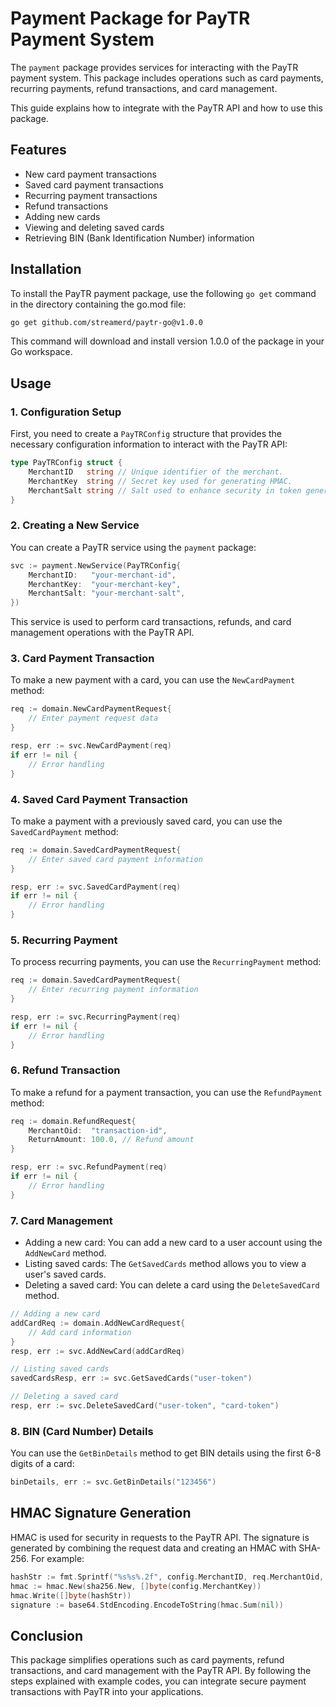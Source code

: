 # Payment Package for PayTR Payment System

The `payment` package provides services for interacting with the PayTR payment system. This package includes operations such as card payments, recurring payments, refund transactions, and card management.

This guide explains how to integrate with the PayTR API and how to use this package.


## Features

- New card payment transactions
- Saved card payment transactions
- Recurring payment transactions
- Refund transactions
- Adding new cards
- Viewing and deleting saved cards
- Retrieving BIN (Bank Identification Number) information


## Installation

To install the PayTR payment package, use the following `go get` command in the directory containing the go.mod file:

```bash
go get github.com/streamerd/paytr-go@v1.0.0
```

This command will download and install version 1.0.0 of the package in your Go workspace.


## Usage

### 1. Configuration Setup

First, you need to create a `PayTRConfig` structure that provides the necessary configuration information to interact with the PayTR API:

```go
type PayTRConfig struct {
    MerchantID   string // Unique identifier of the merchant.
    MerchantKey  string // Secret key used for generating HMAC.
    MerchantSalt string // Salt used to enhance security in token generation.
}
```

### 2. Creating a New Service

You can create a PayTR service using the `payment` package:

```go
svc := payment.NewService(PayTRConfig{
    MerchantID:   "your-merchant-id",
    MerchantKey:  "your-merchant-key",
    MerchantSalt: "your-merchant-salt",
})
```

This service is used to perform card transactions, refunds, and card management operations with the PayTR API.

### 3. Card Payment Transaction

To make a new payment with a card, you can use the `NewCardPayment` method:

```go
req := domain.NewCardPaymentRequest{
    // Enter payment request data
}

resp, err := svc.NewCardPayment(req)
if err != nil {
    // Error handling
}
```

### 4. Saved Card Payment Transaction

To make a payment with a previously saved card, you can use the `SavedCardPayment` method:

```go
req := domain.SavedCardPaymentRequest{
    // Enter saved card payment information
}

resp, err := svc.SavedCardPayment(req)
if err != nil {
    // Error handling
}
```

### 5. Recurring Payment

To process recurring payments, you can use the `RecurringPayment` method:

```go
req := domain.SavedCardPaymentRequest{
    // Enter recurring payment information
}

resp, err := svc.RecurringPayment(req)
if err != nil {
    // Error handling
}
```

### 6. Refund Transaction

To make a refund for a payment transaction, you can use the `RefundPayment` method:

```go
req := domain.RefundRequest{
    MerchantOid:  "transaction-id",
    ReturnAmount: 100.0, // Refund amount
}

resp, err := svc.RefundPayment(req)
if err != nil {
    // Error handling
}
```

### 7. Card Management

- Adding a new card: You can add a new card to a user account using the `AddNewCard` method.
- Listing saved cards: The `GetSavedCards` method allows you to view a user's saved cards.
- Deleting a saved card: You can delete a card using the `DeleteSavedCard` method.

```go
// Adding a new card
addCardReq := domain.AddNewCardRequest{
    // Add card information
}
resp, err := svc.AddNewCard(addCardReq)

// Listing saved cards
savedCardsResp, err := svc.GetSavedCards("user-token")

// Deleting a saved card
resp, err := svc.DeleteSavedCard("user-token", "card-token")
```

### 8. BIN (Card Number) Details

You can use the `GetBinDetails` method to get BIN details using the first 6-8 digits of a card:

```go
binDetails, err := svc.GetBinDetails("123456")
```

## HMAC Signature Generation

HMAC is used for security in requests to the PayTR API. The signature is generated by combining the request data and creating an HMAC with SHA-256. For example:

```go
hashStr := fmt.Sprintf("%s%s%.2f", config.MerchantID, req.MerchantOid, req.ReturnAmount)
hmac := hmac.New(sha256.New, []byte(config.MerchantKey))
hmac.Write([]byte(hashStr))
signature := base64.StdEncoding.EncodeToString(hmac.Sum(nil))
```

## Conclusion

This package simplifies operations such as card payments, refund transactions, and card management with the PayTR API. By following the steps explained with example codes, you can integrate secure payment transactions with PayTR into your applications.